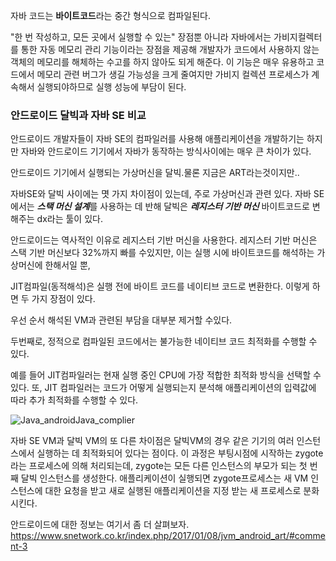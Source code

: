 
자바 코드는 **바이트코드**라는 중간 형식으로 컴파일된다.

"한 번 작성하고, 모든 곳에서 실행할 수 있는" 장점뿐 아니라 자바에서는 가비지컬렉터를 통한 자동 메모리 관리 기능이라는 장점을 제공해 개발자가 코드에서 사용하지 않는 객체의 메모리를 해체하는 수고를 하지 않아도 되게 해준다. 이 기능은 매우 유용하고 코드에서 메모리 관련 버그가 생길 가능성을 크게 줄여지만 가비지 컬렉션 프로세스가 계속해서 실행되야하므로 실행 성능에 부담이 된다.

 ### 안드로이드 달빅과 자바 SE 비교

 안드로이드 개발자들이 자바 SE의 컴파일러를 사용해 애플리케이션을 개발하기는 하지만 자바와 안드로이드 기기에서 자바가 동작하는 방식사이에는 매우 큰 차이가 있다.

 안드로이드 기기에서 실행되는 가상머신을 달빅.물론 지금은 ART라는것이지만..

 자바SE와 달빅 사이에는 몃 가지 차이점이 있는데, 주로 가상머신과 관련 있다. 자바 SE에서는 ***스택 머신 설계***를 사용하는 데 반해 달빅은 ***레지스터 기반 머신*** 바이트코드로 변해주는 dx라는 툴이 있다.

  안드로이드는 역사적인 이유로 레지스터 기반 머신을 사용한다. 레지스터 기반 머신은 스택 기반 머신보다 32%까지 빠를 수있지만, 이는 실행 시에 바이트코드를 해석하는 가상머신에 한해서일 뿐,

  JIT컴파일(동적해석)은 실행 전에 바이트 코드를 네이티브 코드로 변환한다. 이렇게 하면 두 가지 장점이 있다.

  우선 순서 해석된 VM과 관련된 부담을 대부분 제거할 수있다.

  두번째로, 정적으로 컴파일된 코드에서는 불가능한 네이티브 코드 최적화를 수행할 수 있다.

  예를 들어 JIT컴파일러는 현재 실행 중인 CPU에 가장 적합한 최적화 방식을 선택할 수 있다. 또, JIT 컴파일러는 코드가 어떻게 실행되는지 분석해 애플리케이션의 입력값에 따라 추가 최적화를 수행할 수 있다.

![Java_androidJava_complier](http://i.imgur.com/6fPd89U.png)

 자바 SE VM과 달빅 VM의 또 다른 차이점은 달빅VM의 경우 같은 기기의 여러 인스턴스에서 실행하는 데 최적화되어 있다는 점이다. 이 과정은 부팅시점에 시작하는 zygote라는 프로세스에 의해 처리되는데, zygote는 모든 다른 인스턴스의 부모가 되는 첫 번째 달빅 인스턴스를 생성한다. 애플리케이션이 실행되면 zygote프로세스는 새 VM 인스턴스에 대한 요청을 받고 새로 실행된 애플리케이션을 지정 받는 새 프로세스로 분화시킨다.

안드로이드에 대한 정보는 여기서 좀 더 살펴보자.
https://www.snetwork.co.kr/index.php/2017/01/08/jvm_android_art/#comment-3
